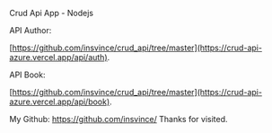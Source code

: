 Crud Api App - Nodejs


API Author:

[https://github.com/insvince/crud_api/tree/master](https://crud-api-azure.vercel.app/api/auth).


API Book:

[https://github.com/insvince/crud_api/tree/master](https://crud-api-azure.vercel.app/api/book).


My Github: https://github.com/insvince/
Thanks for visited.
